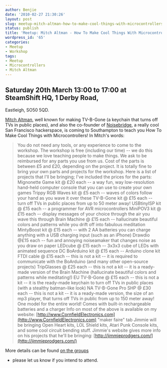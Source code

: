 ```yaml
---
author: Benjie
date: '2010-02-27 21:30:26'
layout: post
slug: meetup-mitch-altman-how-to-make-cool-things-with-microcontrollers
status: publish
title: 'Meetup: Mitch Altman - How To Make Cool Things With Microcontrollers'
wordpress_id: '65'
categories:
- Meetup
- Workshop
tags:
- Meetup
- Microcontrollers
- Mitch Altman
---
```


## Saturday 20th March 13:00 to 17:00 at SteamShift HQ, 1 Derby Road,
Eastleigh, SO50 5QD.

[Mitch
Altman](http://en.wikipedia.org/wiki/Mitch_Altman "Mitch Altman on Wikipedia"),
well known for making TV-B-Gone (a keychain that turns off TVs in public
places), and also the co-founder of
[Noisebridge](https://www.noisebridge.net/wiki/Noisebridge "Noisebridge hackerspace"),
a really cool San Francisco hackerspace, is coming to Southampton to
teach you How To Make Cool Things with Microcontrollers! In Mitch's
words:

> You do not need any tools, or any experience to come to the workshop.
> The workshop is free (including our time) -- we do this because we
> love teaching people to make things. We ask to be reimbursed for any
> parts you use from us. Cost of the parts is between £5 and £20,
> depending on the project. It is totally fine to bring your own parts
> and projects for the workshop. Here is a list of projects that I'll be
> bringing; I've included the prices for the parts: Mignonette Game kit
> @ £20 each -- a way fun, way low-resolution hand-held computer console
> that you can use to create your own games Trippy RGB Waves kit @ £5
> each -- waves of colors follow your hand as you wave it over these
> TV-B-Gone kit @ £15 each -- turn off TVs in public places from up to
> 50 meter away! USBtinyISP kit @ £15 each -- a programmer for AVR
> microcontrollers MiniPOV3 kit @ £15 each -- display messages of your
> choice through the air you wave this through Brain Machine @ £15 each
> -- hallucinate beautiful colors and patterns while you drift off into
> fabulous meditation MintyBoost kit @ £15 each -- with 2 AA batteries
> you can charge anything with a USB charging input (such as an iPhone)
> Drawdio @£15 each -- fun and annoying noiseamaker that changes noise
> as you draw on paper LEDcube @ £15 each -- 3x3x3 cube of LEDs with
> animated sequence DC BoArduino kit @ £15 each -- Arduino clone kit
> FTDI cable @ £15 each -- this is not a kit -- it is required to
> communicate with the BoArduino (and many other open-source projects)
> TripGlasses @ £25 each -- this is not a kit -- it is a ready-made
> version of the Brain Machine (hallucinate beautiful colors and
> patterns while meditating!) EU TV-B-Gone @ £15 each -- this is not a
> kit -- it is the ready-made keychain to turn off TVs in public places
> (with a stealthy batman-like look) NA TV-B-Gone Pro SHP @ £30 each --
> this is not a kit -- it is a ready-made version, the size of an mp3
> player, that turns off TVs in public from up to 150 meter away! One
> model for the entire world! Comes with built-in rechargeable batteries
> and a charger Info on most of the above is available on my website:
> [http://www.CornfieldElectronics.com](http://www.CornfieldElectronics.com)
> "maker faire" tab Jimmie will be bringing Open Heart kits, LOL Shield
> kits, Atari Punk Console kits, and some cool circuit bending stuff.
> Jimmie's website gives more info on his projects that he'll be
> bringing: [http://jimmieprodgers.com/](http://jimmieprodgers.com/)

More details can be found [on the
groups](http://groups.google.com/group/southackton/browse_thread/thread/a291d5f4e39496c6#6536df9fabd6f741)
- please let us know if you intend to attend.
